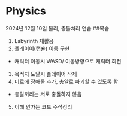 # Physics
2024년 12월 10일
물리, 충돌처리 연습
##복습
1. Labyrinth 재활용
2. 플레이어(캡슐) 이동 구현
* 캐릭터 이동시 WASD/ 이동방향으로 캐릭터 회전 
3. 목적지 도달시 플레이어 삭제
4. 미로에 장애물 추가, 총알로 파괴할 수 있도록 함
* 총알끼리는 서로 충돌하지 않음 
5. 이해 안가는 코드 주석정리